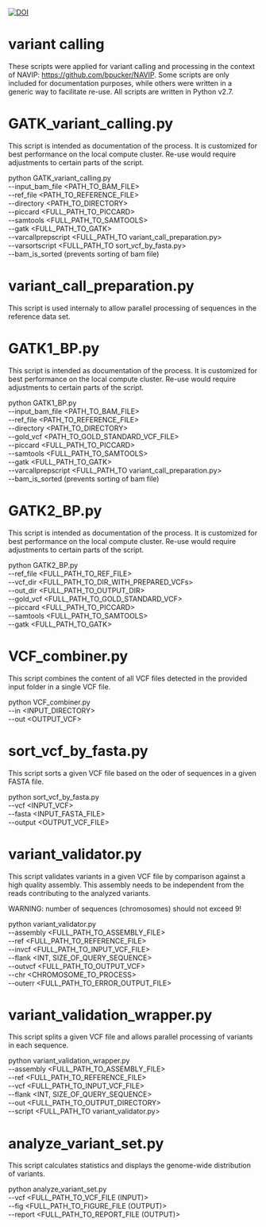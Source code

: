 [![DOI](https://zenodo.org/badge/DOI/10.5281/zenodo.2616418.svg)](https://doi.org/10.5281/zenodo.2616418)

# variant calling
These scripts were applied for variant calling and processing in the context of NAVIP: https://github.com/bpucker/NAVIP. Some scripts are only included for documentation purposes, while others were written in a generic way to facilitate re-use. All scripts are written in Python v2.7.



# GATK_variant_calling.py

This script is intended as documentation of the process. It is customized for best performance on the local compute cluster. Re-use would require adjustments to certain parts of the script.

python GATK_variant_calling.py \
--input_bam_file <PATH_TO_BAM_FILE> \
--ref_file <PATH_TO_REFERENCE_FILE> \
--directory <PATH_TO_DIRECTORY> \
--piccard <FULL_PATH_TO_PICCARD> \
--samtools <FULL_PATH_TO_SAMTOOLS> \
--gatk <FULL_PATH_TO_GATK> \
--varcallprepscript <FULL_PATH_TO variant_call_preparation.py> \
--varsortscript <FULL_PATH_TO sort_vcf_by_fasta.py> \
--bam_is_sorted (prevents sorting of bam file)



# variant_call_preparation.py

This script is used internaly to allow parallel processing of sequences in the reference data set.



# GATK1_BP.py

This script is intended as documentation of the process. It is customized for best performance on the local compute cluster. Re-use would require adjustments to certain parts of the script.

python GATK1_BP.py \
--input_bam_file <PATH_TO_BAM_FILE> \
--ref_file <PATH_TO_REFERENCE_FILE> \
--directory <PATH_TO_DIRECTORY> \
--gold_vcf <PATH_TO_GOLD_STANDARD_VCF_FILE> \
--piccard <FULL_PATH_TO_PICCARD> \
--samtools <FULL_PATH_TO_SAMTOOLS> \
--gatk <FULL_PATH_TO_GATK> \
--varcallprepscript <FULL_PATH_TO variant_call_preparation.py> \
--bam_is_sorted (prevents sorting of bam file)



# GATK2_BP.py

This script is intended as documentation of the process. It is customized for best performance on the local compute cluster. Re-use would require adjustments to certain parts of the script.

python GATK2_BP.py \
--ref_file <FULL_PATH_TO_REF_FILE> \
--vcf_dir <FULL_PATH_TO_DIR_WITH_PREPARED_VCFs> \
--out_dir <FULL_PATH_TO_OUTPUT_DIR> \
--gold_vcf <FULL_PATH_TO_GOLD_STANDARD_VCF> \
--piccard <FULL_PATH_TO_PICCARD> \
--samtools <FULL_PATH_TO_SAMTOOLS> \
--gatk <FULL_PATH_TO_GATK>



# VCF_combiner.py

This script combines the content of all VCF files detected in the provided input folder in a single VCF file.

python VCF_combiner.py \
--in <INPUT_DIRECTORY> \
--out <OUTPUT_VCF>



# sort_vcf_by_fasta.py

This script sorts a given VCF file based on the oder of sequences in a given FASTA file.

python sort_vcf_by_fasta.py \
--vcf <INPUT_VCF> \
--fasta <INPUT_FASTA_FILE> \
--output <OUTPUT_VCF_FILE>



# variant_validator.py

This script validates variants in a given VCF file by comparison against a high quality assembly. This assembly needs to be independent from the reads contributing to the analyzed variants.

WARNING: number of sequences (chromosomes) should not exceed 9!


python variant_validator.py \
--assembly <FULL_PATH_TO_ASSEMBLY_FILE> \
--ref <FULL_PATH_TO_REFERENCE_FILE> \
--invcf <FULL_PATH_TO_INPUT_VCF_FILE> \
--flank <INT, SIZE_OF_QUERY_SEQUENCE> \
--outvcf <FULL_PATH_TO_OUTPUT_VCF> \
--chr <CHROMOSOME_TO_PROCESS> \
--outerr <FULL_PATH_TO_ERROR_OUTPUT_FILE>



# variant_validation_wrapper.py

This script splits a given VCF file and allows parallel processing of variants in each sequence.

python variant_validation_wrapper.py \
--assembly <FULL_PATH_TO_ASSEMBLY_FILE> \
--ref <FULL_PATH_TO_REFERENCE_FILE> \
--vcf <FULL_PATH_TO_INPUT_VCF_FILE> \
--flank <INT, SIZE_OF_QUERY_SEQUENCE> \
--out <FULL_PATH_TO_OUTPUT_DIRECTORY> \
--script <FULL_PATH_TO variant_validator.py>



# analyze_variant_set.py

This script calculates statistics and displays the genome-wide distribution of variants.

python analyze_variant_set.py \
--vcf <FULL_PATH_TO_VCF_FILE (INPUT)> \
--fig  <FULL_PATH_TO_FIGURE_FILE (OUTPUT)> \
--report <FULL_PATH_TO_REPORT_FILE (OUTPUT)>

